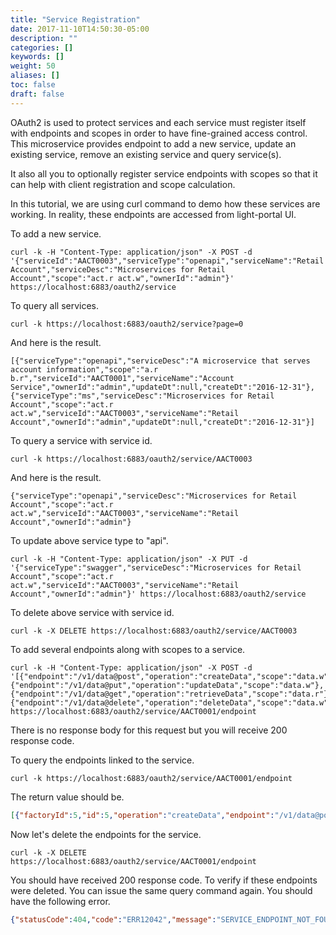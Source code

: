 ```yaml
---
title: "Service Registration"
date: 2017-11-10T14:50:30-05:00
description: ""
categories: []
keywords: []
weight: 50
aliases: []
toc: false
draft: false
---
```



OAuth2 is used to protect services and each service must register itself with endpoints and 
scopes in order to have fine-grained access control. This microservice provides endpoint to 
add a new service, update an existing service, remove an existing service and query service(s).

It also all you to optionally register service endpoints with scopes so that it can help with
client registration and scope calculation.  

In this tutorial, we are using curl command to demo how these services are working. In
reality, these endpoints are accessed from light-portal UI.


To add a new service.

```
curl -k -H "Content-Type: application/json" -X POST -d '{"serviceId":"AACT0003","serviceType":"openapi","serviceName":"Retail Account","serviceDesc":"Microservices for Retail Account","scope":"act.r act.w","ownerId":"admin"}' https://localhost:6883/oauth2/service
```

To query all services.

```
curl -k https://localhost:6883/oauth2/service?page=0

```
And here is the result.

```
[{"serviceType":"openapi","serviceDesc":"A microservice that serves account information","scope":"a.r b.r","serviceId":"AACT0001","serviceName":"Account Service","ownerId":"admin","updateDt":null,"createDt":"2016-12-31"},{"serviceType":"ms","serviceDesc":"Microservices for Retail Account","scope":"act.r act.w","serviceId":"AACT0003","serviceName":"Retail Account","ownerId":"admin","updateDt":null,"createDt":"2016-12-31"}]
```

To query a service with service id.

```
curl -k https://localhost:6883/oauth2/service/AACT0003

```
And here is the result.
```
{"serviceType":"openapi","serviceDesc":"Microservices for Retail Account","scope":"act.r act.w","serviceId":"AACT0003","serviceName":"Retail Account","ownerId":"admin"}
```

To update above service type to "api".

```
curl -k -H "Content-Type: application/json" -X PUT -d '{"serviceType":"swagger","serviceDesc":"Microservices for Retail Account","scope":"act.r act.w","serviceId":"AACT0003","serviceName":"Retail Account","ownerId":"admin"}' https://localhost:6883/oauth2/service
```

To delete above service with service id.

```
curl -k -X DELETE https://localhost:6883/oauth2/service/AACT0003

```

To add several endpoints along with scopes to a service. 


```
curl -k -H "Content-Type: application/json" -X POST -d '[{"endpoint":"/v1/data@post","operation":"createData","scope":"data.w"},{"endpoint":"/v1/data@put","operation":"updateData","scope":"data.w"},{"endpoint":"/v1/data@get","operation":"retrieveData","scope":"data.r"},{"endpoint":"/v1/data@delete","operation":"deleteData","scope":"data.w"}]' https://localhost:6883/oauth2/service/AACT0001/endpoint
```

There is no response body for this request but you will receive 200 response code. 

To query the endpoints linked to the service. 

```
curl -k https://localhost:6883/oauth2/service/AACT0001/endpoint

```

The return value should be.

```json
[{"factoryId":5,"id":5,"operation":"createData","endpoint":"/v1/data@post","scope":"data.w"},{"factoryId":5,"id":5,"operation":"updateData","endpoint":"/v1/data@put","scope":"data.w"},{"factoryId":5,"id":5,"operation":"retrieveData","endpoint":"/v1/data@get","scope":"data.r"},{"factoryId":5,"id":5,"operation":"deleteData","endpoint":"/v1/data@delete","scope":"data.w"}]
```

Now let's delete the endpoints for the service.

```
curl -k -X DELETE https://localhost:6883/oauth2/service/AACT0001/endpoint

```

You should have received 200 response code. To verify if these endpoints were deleted. You can
issue the same query command again. You should have the following error. 

```json
{"statusCode":404,"code":"ERR12042","message":"SERVICE_ENDPOINT_NOT_FOUND","description":"Service endpoint not found for serviceId AACT0001"}
```

